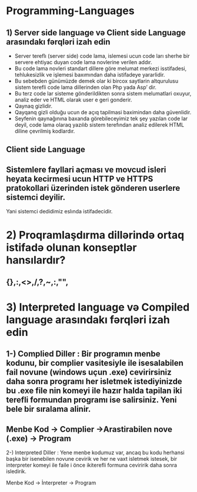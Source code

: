 # Programming-Languages

## 1) Server side language və Client side Language arasındakı fərqləri izah edin

- Server tereflı (server side) code lama, islemesi ucun code ları sherhe bir servere  ehtiyac duyan code lama novlerine verilen addır. 
- Bu code lama novleri standart dillere göre melumat merkezi isstifadesi,  tehlukesizlik ve işlemesi baxımından daha istifadeye yararlidir. 
- Bu sebebden günümüzde demek olar ki bircox saytlarin  altqurulusu sistem terefli code lama dillerinden olan Php yada Asp’ dir.
- Bu terz code lar sisteme gönderildikten sonra sistem melumatlari oxuyur, analiz eder ve HTML olarak user e  geri gonderir. 
- Qaynaq gizlidir. 
- Qayqanq gizli olduğu ucun de açıq tapilmasi baximindan daha güvenlidir. 
- Seyfenin qaynağınına baxanda görebileceyimiz tek şey yazılan code lar deyil, code lama olaraq yazılıb sistem terefından analiz edilerek HTML diline çevrilmiş kodlardır.

## Client side Language

## Sistemlere fayllari açması ve movcud isleri heyata kecirmesi ucun  HTTP ve HTTPS pratokollari üzerinden istek gönderen userlere sistemci deyilir. 
Yani sistemci dedidimiz eslında istifadecidir.


# 2) Proqramlaşdırma dillərində ortaq istifadə olunan konseptlər hansılardır?

## {},:,<>,/,?,~,:,"",

# 3) Interpreted language və Compiled language arasındakı fərqləri izah edin

## 1-) Complied Diller : Bir programın menbe kodunu, bir complier vasitesiyle ile isesalabilen fail novune (windows uçun .exe) cevirirsiniz daha sonra programı her isletmek istediyinizde  bu .exe file nin komeyi ile hazır halda tapilan iki terefli  formundan programı ise salirsiniz. Yeni bele bir sıralama alinir.

## Menbe Kod -> Complier ->Arastirabilen nove (.exe) -> Program

2-) Interpreted Diller : Yene menbe kodumuz var, ancaq bu kodu herhansi başka bir isenebilen novune cevirik ve her ne vaxt isletmek istesek, bir interpreter komeyi  ile faile i önce ikiterefli formuna ceviririk daha sonra isledirik.

Menbe Kod -> İnterpreter -> Program
